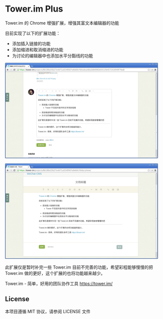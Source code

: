 Tower.im Plus
===============

Tower.im 的 Chrome 增强扩展，增强其富文本编辑器的功能

目前实现了以下的扩展功能：

- 添加插入链接的功能
- 添加缩进和取消缩进的功能
- 为讨论的编辑器中也添加水平分豁线的功能

![](screenshots/editor-1280x800.png)

![](screenshots/doc-editor-1280x800.png)

此扩展仅是暂时补完一些 Tower.im 目前不完善的功能，希望彩程能够慢慢的把
Tower.im 做的更好，这个扩展的也将功能越来越少。

Tower.im - 简单，好用的团队协作工具 https://tower.im/

## License

本项目遵循 MIT 协议，请参阅 LICENSE 文件
